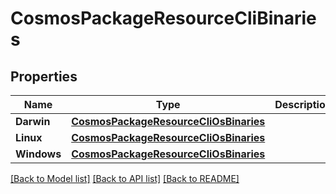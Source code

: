 # CosmosPackageResourceCliBinaries

## Properties
Name | Type | Description | Notes
------------ | ------------- | ------------- | -------------
**Darwin** | [**CosmosPackageResourceCliOsBinaries**](CosmosPackageResourceCliOsBinaries.md) |  | [optional] 
**Linux** | [**CosmosPackageResourceCliOsBinaries**](CosmosPackageResourceCliOsBinaries.md) |  | [optional] 
**Windows** | [**CosmosPackageResourceCliOsBinaries**](CosmosPackageResourceCliOsBinaries.md) |  | [optional] 

[[Back to Model list]](../README.md#documentation-for-models) [[Back to API list]](../README.md#documentation-for-api-endpoints) [[Back to README]](../README.md)


